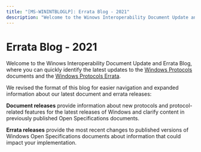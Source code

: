```yaml
---
title: "[MS-WININTBLOGLP]: Errata Blog - 2021"
description: "Welcome to the Winows Interoperability Document Update and Errata Blog, where you can quickly identify the latest updates to the Windows"
---
```


# Errata Blog - 2021

<p> </p>
<p>Welcome to the Winows Interoperability Document Update and
Errata Blog, where you can quickly identify the latest updates to the <span><a href="/openspecs/windows_protocols/MS-WINPROTLP/92b33e19-6fff-496b-86c3-d168206f9845">Windows
Protocols</a></span> documents and the <span><a href="/openspecs/windows_protocols/MS-WINERRATA/314fe022-28ea-4bd9-93ac-7941ecf9ca10">Windows
Protocols Errata</a></span>.</p>

<p>We revised the format of this blog for easier navigation and
expanded information about our latest document and errata releases: </p>

<p><b>Document releases</b> provide information about new
protocols and protocol-related features for the latest releases of Windows and
clarify content in previously published Open Specifications documents.</p>

<p><b>Errata releases</b> provide the most recent changes to
published versions of Windows Open Specifications documents about information that
could impact your implementation.</p>


                